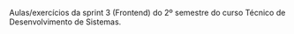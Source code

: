 Aulas/exercícios da sprint 3 (Frontend) do 2º semestre do curso Técnico de Desenvolvimento de Sistemas.